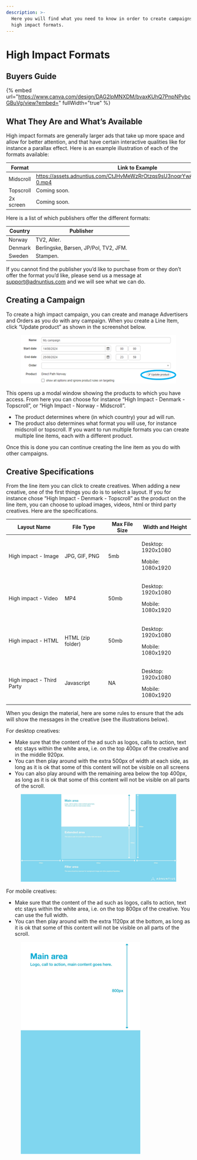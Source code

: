 ```yaml
---
description: >-
  Here you will find what you need to know in order to create campaigns using
  high impact formats.
---
```


# High Impact Formats

## Buyers Guide

{% embed url="https://www.canva.com/design/DAG2lpMNXDM/bvaxKUhQ7PnpNPybcGBuVg/view?embed=" fullWidth="true" %}

## What They Are and What’s Available

High impact formats are generally larger ads that take up more space and allow for better attention, and that have certain interactive qualities like for instance a parallax effect. Here is an example illustration of each of the formats available:

<table><thead><tr><th width="120">Format</th><th>Link to Example</th></tr></thead><tbody><tr><td>Midscroll</td><td><a href="https://assets.adnuntius.com/CtJHvMeWzRrOtzqs9sU3noqrYwAwyHRtaUzUDk2js-0.mp4">https://assets.adnuntius.com/CtJHvMeWzRrOtzqs9sU3noqrYwAwyHRtaUzUDk2js-0.mp4</a></td></tr><tr><td>Topscroll</td><td>Coming soon.</td></tr><tr><td>2x screen</td><td>Coming soon.</td></tr></tbody></table>

Here is a list of which publishers offer the different formats:

| Country | Publisher                             |
| ------- | ------------------------------------- |
| Norway  | TV2, Aller.                           |
| Denmark | Berlingske, Børsen, JP/Pol, TV2, JFM. |
| Sweden  | Stampen.                              |

If you cannot find the publisher you’d like to purchase from or they don’t offer the format you’d like, please send us a message at support@adnuntius.com and we will see what we can do.

## Creating a Campaign

To create a high impact campaign, you can create and manage Advertisers and Orders as you do with any campaign. When you create a Line Item, click “Update product” as shown in the screenshot below.

<figure><img src="../../../../../.gitbook/assets/202408 High Impact Update Product.png" alt=""><figcaption></figcaption></figure>

This opens up a modal window showing the products to which you have access. From here you can choose for instance “High Impact - Denmark - Topscroll”, or “High Impact - Norway - Midscroll”.&#x20;

* The product determines where (in which country) your ad will run.&#x20;
* The product also determines what format you will use, for instance midscroll or topscroll. If you want to run multiple formats you can create multiple line items, each with a different product.

Once this is done you can continue creating the line item as you do with other campaigns.

## Creative Specifications

From the line item you can click to create creatives. When adding a new creative, one of the first things you do is to select a layout. If you for instance chose “High Impact - Denmark - Topscroll” as the product on the line item, you can choose to upload images, videos, html or third party creatives. Here are the specifications.

| Layout Name               | File Type         | Max File Size | Width and Height                                  |
| ------------------------- | ----------------- | ------------- | ------------------------------------------------- |
| High impact - Image       | JPG, GIF, PNG     | 5mb           | <p>Desktop: 1920x1080</p><p>Mobile: 1080x1920</p> |
| High impact - Video       | MP4               | 50mb          | <p>Desktop: 1920x1080</p><p>Mobile: 1080x1920</p> |
| High impact - HTML        | HTML (zip folder) | 50mb          | <p>Desktop: 1920x1080</p><p>Mobile: 1080x1920</p> |
| High impact - Third Party | Javascript        | NA            | <p>Desktop: 1920x1080</p><p>Mobile: 1080x1920</p> |

When you design the material, here are some rules to ensure that the ads will show the messages in the creative (see the illustrations below).

For desktop creatives:&#x20;

* Make sure that the content of the ad such as logos, calls to action, text etc stays within the white area, i.e. on the top 400px of the creative and in the middle 920px.&#x20;
* You can then play around with the extra 500px of width at each side, as long as it is ok that some of this content will not be visible on all screens
* You can also play around with the remaining area below the top 400px, as long as it is ok that some of this content will not be visible on all parts of the scroll.&#x20;

<figure><img src="../../../../../.gitbook/assets/Picture2.png" alt=""><figcaption></figcaption></figure>

For mobile creatives:&#x20;

* Make sure that the content of the ad such as logos, calls to action, text etc stays within the white area, i.e. on the top 800px of the creative. You can use the full width.&#x20;
* You can then play around with the extra 1120px at the bottom, as long as it is ok that some of this content will not be visible on all parts of the scroll.

<figure><img src="../../../../../.gitbook/assets/Picture3.png" alt=""><figcaption></figcaption></figure>
